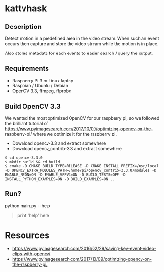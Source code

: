 # kattvhask

## Description

Detect motion in a predefined area in the video stream. When such an event occurs
then capture and store the video stream while the motion is in place.

Also stores metadata for each events to easier search / query the output.


## Requirements

- Raspberry Pi 3 or Linux laptop
- Raspbian / Ubuntu / Debian
- OpenCV 3.3, ffmpeg, ffprobe


## Build OpenCV 3.3

We wanted the most optimized OpenCV for our raspberry pi, so we followed the brilliant tutorial of https://www.pyimagesearch.com/2017/10/09/optimizing-opencv-on-the-raspberry-pi/ where we optimize it for the raspberry pi.

- Download opencv-3.3 and extract somewhere
- Download opencv_contrib-3.3 and extract somewhere


```
$ cd opencv-3.3.0
$ mkdir build && cd build
$ cmake -D CMAKE_BUILD_TYPE=RELEASE -D CMAKE_INSTALL_PREFIX=/usr/local -D OPENCV_EXTRA_MODULES_PATH=/home/pi/opencv_contrib-3.3.0/modules -D ENABLE_NEON=ON -D ENABLE_VFPV3=ON -D BUILD_TESTS=OFF -D INSTALL_PYTHON_EXAMPLES=ON -D BUILD_EXAMPLES=ON ..
```

## Run?

python main.py --help
> print 'help' here


# Resources

- https://www.pyimagesearch.com/2016/02/29/saving-key-event-video-clips-with-opencv/
- https://www.pyimagesearch.com/2017/10/09/optimizing-opencv-on-the-raspberry-pi/
